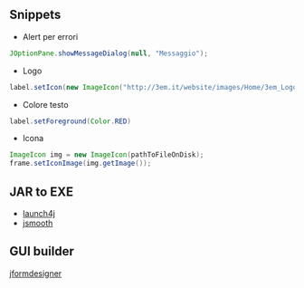 ## Snippets

- Alert per errori
```java
JOptionPane.showMessageDialog(null, "Messaggio");
```

- Logo
```java
label.setIcon(new ImageIcon("http://3em.it/website/images/Home/3em_Logo_SMALL.png"));  
```

- Colore testo
```java
label.setForeground(Color.RED) 
```

- Icona
```java
ImageIcon img = new ImageIcon(pathToFileOnDisk); 
frame.setIconImage(img.getImage());
```


## JAR to EXE
- [launch4j](https://launch4j.sourceforge.net/)
- [jsmooth](https://jsmooth.sourceforge.net/) 


## GUI builder
[jformdesigner](https://www.formdev.com/jformdesigner/download/)
